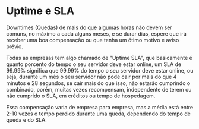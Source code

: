 # Uptime e SLA

Downtimes (Quedas) de mais do que algumas horas não devem ser comuns, no máximo a cada alguns meses, e se durar dias, espere que irá receber uma boa compensação ou que tenha um ótimo motivo e aviso prévio.

Todas as empresas tem algo chamado de "Uptime SLA", que basicamente é quanto porcento do tempo o seu servidor deve estar online, um SLA de 99.99% significa que 99.99% do tempo o seu servidor deve estar online, ou seja, durante um mês o seu servidor não pode cair por mais do que 4 minutos e 28 segundos, se cair mais do que isso, não estarão cumprindo o combinado, porém, muitas vezes recompensam, independente de terem ou não cumprido o SLA, em créditos ou tempo de hospedagem.

Essa compensação varia de empresa para empresa, mas a média está entre 2-10 vezes o tempo perdido durante uma queda, dependendo do tempo de queda e do SLA.
